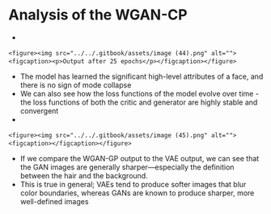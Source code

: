 # Analysis of the WGAN-CP

*

    <figure><img src="../../.gitbook/assets/image (44).png" alt=""><figcaption><p>Output after 25 epochs</p></figcaption></figure>
* The model has learned the significant high-level attributes of a face, and there is no sign of mode collapse
* We can also see how the loss functions of the model evolve over time - the loss functions of both the critic and generator are highly stable and convergent
*

    <figure><img src="../../.gitbook/assets/image (45).png" alt=""><figcaption></figcaption></figure>
* If we compare the WGAN-GP output to the VAE output, we can see that the GAN images are generally sharper—especially the definition between the hair and the background.&#x20;
* This is true in general; VAEs tend to produce softer images that blur color boundaries, whereas GANs are known to produce sharper, more well-defined images
